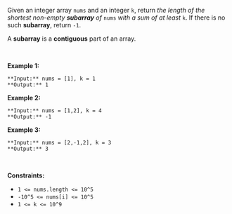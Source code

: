 Given an integer array `nums` and an integer `k`, return *the length of the shortest non-empty **subarray** of* `nums` *with a sum of at least* `k`. If there is no such **subarray**, return `-1`.


A **subarray** is a **contiguous** part of an array.


 


**Example 1:**



```
**Input:** nums = [1], k = 1
**Output:** 1

```
**Example 2:**



```
**Input:** nums = [1,2], k = 4
**Output:** -1

```
**Example 3:**



```
**Input:** nums = [2,-1,2], k = 3
**Output:** 3

```

 


**Constraints:**


* `1 <= nums.length <= 10^5`
* `-10^5 <= nums[i] <= 10^5`
* `1 <= k <= 10^9`


